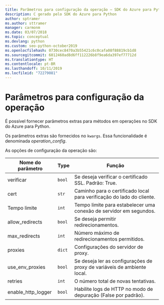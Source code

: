 ```yaml
---
title: Parâmetros para configuração da operação – SDK do Azure para Python
description: C gerado pelo SDK do Azure para Python
author: sptramer
ms.author: sttramer
manager: carmonm
ms.date: 03/07/2018
ms.topic: conceptual
ms.devlang: python
ms.custom: seo-python-october2019
ms.openlocfilehash: 0730cec8470a3b55421c6c0cafa08f88819cb1d8
ms.sourcegitcommit: 6012460ad8d6ff112226b8f9ea6da397ef77712d
ms.translationtype: HT
ms.contentlocale: pt-BR
ms.lasthandoff: 10/11/2019
ms.locfileid: "72279081"
---
```

# <a name="parameters-for-operation-configuration"></a>Parâmetros para configuração da operação

É possível fornecer parâmetros extras para métodos em operações no SDK do Azure para Python.

Os parâmetros extras são fornecidos no `kwargs`. Essa funcionalidade é denominada *operation_config*.

As opções de configuração da operação são:

|Nome do parâmetro|Type|Função|
|----------------------|------|---------------|
| verificar |`bool`|Se deseja verificar o certificado SSL. Padrão: True.|
|  cert |`str`| Caminho para o certificado local para verificação do lado do cliente.|
|  Tempo limite |`int`| Tempo limite para estabelecer uma conexão de servidor em segundos.|
|  allow_redirects |`bool` | Se deseja permitir redirecionamentos.|
|  max_redirects  |`int`| Número máximo de redirecionamentos permitidos.|
|  proxies  |`dict` |Configurações do servidor de proxy.|
|  use_env_proxies |`bool` |Se deseja ler as configurações de proxy de variáveis de ambiente local.|
|  retries  |`int` | O número total de novas tentativas.|
|  enable_http_logger | `bool`| Habilite logs de HTTP no modo de depuração (False por padrão).|
